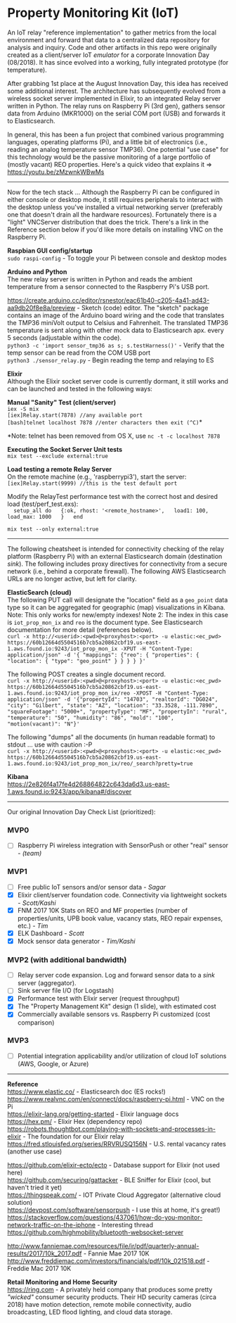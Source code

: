 # Property Monitoring Kit (IoT)
An IoT relay "reference implementation" to gather metrics from the local environment and forward that data to a centralized data repository for analysis and inquiry.  Code and other artifacts in this repo were originally created as a client/server IoT *emulator* for a corporate Innovation Day (08/2018).  It has since evolved into a working, fully integrated prototype (for temperature).  
  
After grabbing 1st place at the August Innovation Day, this idea has received some additional interest.  The architecture has subsequently evolved from a wireless socket server implemented in Elixir, to an integrated Relay server written in Python.  The relay runs on Raspberry Pi (3rd gen), gathers sensor data from Arduino (MKR1000) on the serial COM port (USB) and forwards it to Elasticsearch.  
  
In general, this has been a fun project that combined various programming languages, operating platforms (Pi), and a little bit of electronics (i.e., reading an analog temperature sensor TMP36).  One potential "use case" for this technology would be the passive monitoring of a large portfolio of (mostly vacant) REO properties.  Here's a quick video that explains it => https://youtu.be/zMzwnkWBwMs
  
---
Now for the tech stack ... Although the Raspberry Pi can be configured in either console or desktop mode, it still requires peripherals to interact with the desktop unless you've installed a virtual networking server (preferably one that doesn't drain all the hardware resources).  Fortunately there is a "light" VNCServer distribution that does the trick.  There's a link in the Reference section below if you'd like more details on installing VNC on the Raspberry Pi.  
  
**Raspbian GUI config/startup**  
`sudo raspi-config`  - To toggle your Pi between console and desktop modes  
  
**Arduino and Python**  
The new relay server is written in Python and reads the ambient temperature from a sensor connected to the Raspberry Pi's USB port.  

https://create.arduino.cc/editor/rsnestor/eac61b40-c205-4a41-ad43-aa9db20f8e8a/preview - Sketch (code) editor.  The "sketch" package contains an image of the Arduino board wiring and the code that translates the TMP36 miniVolt output to Celsius and Fahrenheit.  The translated TMP36 temperature is sent along with other mock data to Elasticsearch apx. every 5 seconds (adjustable within the code).  
`python3 -c 'import sensor_tmp36 as s; s.testHarness()'` - Verify that the temp sensor can be read from the COM USB port  
`python3 ./sensor_relay.py` - Begin reading the temp and relaying to ES  

**Elixir**  
Although the Elixir socket server code is currently dormant, it still works and can be launched and tested in the following ways:  

**Manual "Sanity" Test (client/server)**  
`iex -S mix`  
`[iex]Relay.start(7878) //any available port`  
`[bash]telnet localhost 7878 //enter characters then exit (^C)`*  

*Note: telnet has been removed from OS X, use `nc -t -c localhost 7878`

**Executing the Socket Server Unit tests**  
`mix test --exclude external:true`  

**Load testing a remote Relay Server**  
On the remote machine (e.g., 'raspberrypi3'), start the server:  
`[iex]Relay.start(9999) //this is the test default port`  

Modify the RelayTest performance test with the correct host and desired load (test/perf_test.exs):  
`  setup_all do  
    {:ok, rhost: '<remote_hostname>',  
          load1: 100,  
          load_max: 1000  
    }  
  end`  

`mix test --only external:true`  
  
---
The following cheatsheet is intended for connectivity checking of the relay platform (Raspberry Pi) with an external Elasticsearch domain (destination *sink*).  The following includes proxy directives for connectivity from a secure network (i.e., behind a corporate firewall).  The following AWS Elasticsearch URLs are no longer active, but left for clarity.  

**ElasticSearch (cloud)**  
The following PUT call will designate the "location" field as a `geo_point` data type so it can be aggregated for geographic (map) visualizations in Kibana.  Note:  This only works for new/empty indexes!  Note 2:  The index in this case is `iot_prop_mon_ix` and `reo` is the document type.  See Elasticsearch documentation for more detail (references below).  
`curl -x http://<userid>:<pwd>@<proxyhost>:<port> -u elastic:<ec_pwd> https://60b12664d5504516b7cb5a20862cbf19.us-east-1.aws.found.io:9243/iot_prop_mon_ix -XPUT -H "Content-Type: application/json" -d '{ "mappings": {"reo": { "properties": { "location": { "type": "geo_point" } } } } }'`

The following POST creates a single document record.  
`curl -x http://<userid>:<pwd>@<proxyhost>:<port> -u elastic:<ec_pwd> https://60b12664d5504516b7cb5a20862cbf19.us-east-1.aws.found.io:9243/iot_prop_mon_ix/reo -XPOST -H "Content-Type: application/json" -d '{"propertyId": "14703", "realtorId": "DG024", "city": "Gilbert", "state": "AZ", "location": "33.3528, -111.7890", "squareFootage": "5000+", "propertyType": "MF", "propertyIn": "rural", "temperature": "50", "humidity": "86", "mold": "100", "motion(vacant)": "N"}'`

The following "dumps" all the documents (in human readable format) to stdout ... use with caution :-P   
`curl -x http://<userid>:<pwd>@<proxyhost>:<port> -u elastic:<ec_pwd> https://60b12664d5504516b7cb5a20862cbf19.us-east-1.aws.found.io:9243/iot_prop_mon_ix/reo/_search?pretty=true`  

**Kibana**  
https://2e826f4a17fe4d268864822c643da6d3.us-east-1.aws.found.io:9243/app/kibana#/discover    

---
Our original Innovation Day Check List (prioritized):  
### MVP0 
- [ ] Raspberry Pi wireless integration with SensorPush or other "real" sensor - *(team)*

### MVP1 
- [ ] Free public IoT sensors and/or sensor data - *Sagar*
- [x] Elixir client/server foundation code.  Connectivity via lightweight sockets - *Scott/Kashi*
- [x] FNM 2017 10K Stats on REO and MF properties (number of properties/units, UPB book value, vacancy stats, REO repair expenses, etc.) - *Tim*
- [x] ELK Dashboard - *Scott*
- [x] Mock sensor data generator - *Tim/Kashi* 

### MVP2 (with additional bandwidth)
- [ ] Relay server code expansion. Log and forward sensor data to a *sink* server (aggregator).  
- [ ] Sink server file I/O (for Logstash)
- [x] Performance test with Elixir server (request throughput)
- [x] The "Property Management Kit" design (1 slide), with estimated cost 
- [x] Commercially available sensors vs. Raspberry Pi customized (cost comparison)

### MVP3
- [ ] Potential integration applicability and/or utilization of cloud IoT solutions (AWS, Google, or Azure)

---
**Reference**   
https://www.elastic.co/ - Elasticsearch doc (ES rocks!)
https://www.realvnc.com/en/connect/docs/raspberry-pi.html - VNC on the Pi  
https://elixir-lang.org/getting-started - Elixir language docs  
https://hex.pm/ - Elixir Hex (dependency repo)  
https://robots.thoughtbot.com/playing-with-sockets-and-processes-in-elixir - The foundation for our Elixir relay  
https://fred.stlouisfed.org/series/RRVRUSQ156N - U.S. rental vacancy rates (another use case)  
  
https://github.com/elixir-ecto/ecto - Database support for Elixir (not used here)  
https://github.com/securing/gattacker - BLE Sniffer for Elixir (cool, but haven't tried it yet)  
https://thingspeak.com/ - IOT Private Cloud Aggregator (alternative cloud solution)  
https://devpost.com/software/sensorpush - I use this at home, it's great!)  
https://stackoverflow.com/questions/437061/how-do-you-monitor-network-traffic-on-the-iphone - Interesting thread  
https://github.com/highmobility/bluetooth-websocket-server  

http://www.fanniemae.com/resources/file/ir/pdf/quarterly-annual-results/2017/10k_2017.pdf - Fannie Mae 2017 10K  
http://www.freddiemac.com/investors/financials/pdf/10k_021518.pdf - Freddie Mac 2017 10K  

**Retail Monitoring and Home Security**  
https://ring.com - A privately held company that produces some pretty *"wicked"* consumer security products.  Their HD security cameras (circa 2018) have motion detection, remote mobile connectivity, audio broadcasting, LED flood lighting, and cloud data storage.  
